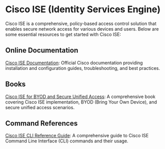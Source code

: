 # Cisco ISE (Identity Services Engine)
Cisco ISE is a comprehensive, policy-based access control solution that enables secure network access for various devices and users. Below are some essential resources to get started with Cisco ISE:

## Online Documentation
[Cisco ISE Documentation](https://www.cisco.com/c/en/us/support/security/identity-services-engine/products-installation-and-configuration-guides-list.html): Official Cisco documentation providing installation and configuration guides, troubleshooting, and best practices.

## Books
[Cisco ISE for BYOD and Secure Unified Access](/Book): A comprehensive book covering Cisco ISE implementation, BYOD (Bring Your Own Device), and secure unified access scenarios.

## Command References
[Cisco ISE CLI Reference Guide](https://www.cisco.com/c/en/us/support/security/identity-services-engine/products-command-reference-list.html): A comprehensive guide to Cisco ISE Command Line Interface (CLI) commands and their usage.
